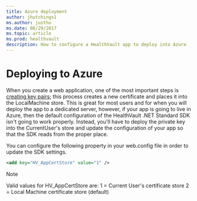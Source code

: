 ```yaml
---
title: Azure deployment
author: jhutchings1
ms.author: justhu
ms.date: 08/29/2017
ms.topic: article
ms.prod: healthvault
description: How to configure a HealthVault app to deploy into Azure
---
```


Deploying to Azure
==========================
When you create a web application, one of the most important steps is [creating key pairs](/healthvault/concepts/connectivity/creating-key-pairs); this process creates a new certificate and places it into the LocalMachine store. This is great for most users and for when you will deploy the app to a dedicated server, however, if your app is going to live in Azure, then the default configuration of the HealthVault .NET Standard SDK isn't going to work properly. Instead, you'll have to deploy the private key into the CurrentUser's store and update the configuration of your app so that the SDK reads from the proper place. 

You can configure the following property in your web.config file in order to update the SDK settings.  

```xml
<add key="HV_AppCertStore" value="1" />
``` 

> [!NOTE] 
> Valid values for HV_AppCertStore are:
> 1 = Current User's certificate store
> 2 = Local Machine certificate store (default)
> 